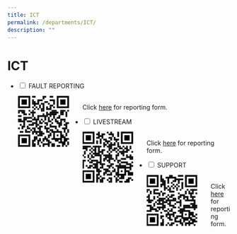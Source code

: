 ```yaml
---
title: ICT
permalink: /departments/ICT/
description: ""
---
```

<h1>ICT</h1>
<ul class="jekyllcodex_accordion">
	<li>
		<input type="checkbox" id="accordion1">
		<label for="accordion1">FAULT REPORTING</label>
		<div>
			<div style="float: left">
			<img src="/images/Fault-ReportingQR.jpeg" style="width:80%">
			</div>
			<p><br>Click <a href=" https://forms.gle/oAR4PVwzLxUbWR7QA">here</a> for reporting form.</p>
		<li>
			<input type="checkbox" id="accordion2">
			<label for="accordion2">LIVESTREAM</label>
			<div>
				<div style ="float:left">
				<img src="/images/LivestreamQR.jpeg" style="width:80%">
				</div>
				<p><br>Click <a href=" https://forms.gle/3NUxL5Yv4UsbXTeG7">here</a> for reporting form.</p>
			<li>
				<input type="checkbox" id="accordion3">
			<label for="accordion3">SUPPORT</label>
			<div>
				<div style ="float:left">
				<img src="/images/Support-RequestQR.jpeg" style="width:80%">
				</div>
				<p><br>Click <a href=" https://forms.gle/gJxVgh5i7NMVcfZH8">here</a> for reporting form.</p>